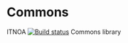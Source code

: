 # Commons
ITNOA
[![Build status](https://ci.appveyor.com/api/projects/status/p49ysk2300alej8p?svg=true)](https://ci.appveyor.com/project/soroshsabz/commons)
Commons library

